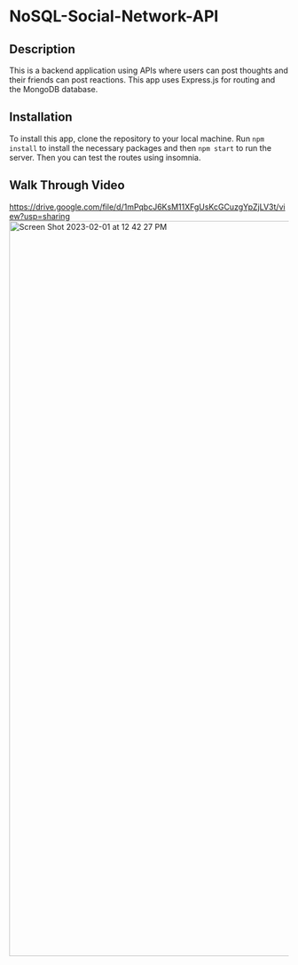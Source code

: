 # NoSQL-Social-Network-API

## Description
This is a backend application using APIs where users can post thoughts and their friends can post reactions. This app uses Express.js for routing and the MongoDB database. 

## Installation 
To install this app, clone the repository to your local machine. Run `npm install` to install the necessary packages and then `npm start` to run the server. Then you can test the routes using insomnia. 

## Walk Through Video 
https://drive.google.com/file/d/1mPqbcJ6KsM11XFgUsKcGCuzgYpZjLV3t/view?usp=sharing
<img width="1325" alt="Screen Shot 2023-02-01 at 12 42 27 PM" src="https://user-images.githubusercontent.com/112656003/216121112-7e21cc24-c63a-45fe-a59a-770b97bbe2a4.png">
